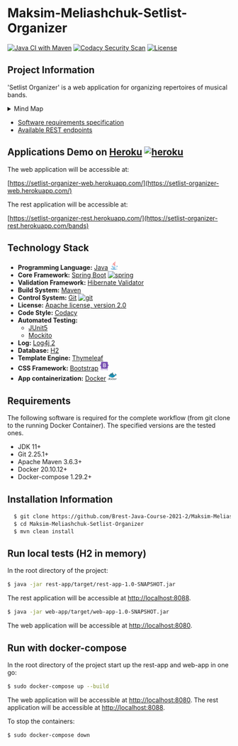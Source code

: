 # Maksim-Meliashchuk-Setlist-Organizer

[![Java CI with Maven](https://github.com/Brest-Java-Course-2021-2/Maksim-Meliashchuk-Setlist-Organizer/actions/workflows/maven.yml/badge.svg)](https://github.com/Brest-Java-Course-2021-2/Maksim-Meliashchuk-Setlist-Organizer/actions/workflows/maven.yml)
[![Codacy Security Scan](https://github.com/Brest-Java-Course-2021-2/Maksim-Meliashchuk-Setlist-Organizer/actions/workflows/codacy-analysis.yml/badge.svg)](https://github.com/Brest-Java-Course-2021-2/Maksim-Meliashchuk-Setlist-Organizer/actions/workflows/codacy-analysis.yml)
[![License](https://img.shields.io/badge/License-Apache_2.0-blue.svg)](https://opensource.org/licenses/Apache-2.0)

## Project Information

'Setlist Organizer' is a web application for organizing repertoires of musical bands.

<details>
<summary>Mind Map</summary>
  <p align="center">
    <img src="documentation/setlist_organizer_mind_map.png" alt="Mind map"/>
  </p>
</details>

- [Software requirements specification](documentation/SetlistOrganizerSRC.md)
- [Available REST endpoints](documentation/SetlistOrganizerEndpoints.md)

## Applications Demo on [Heroku](https://heroku.com") <a href="https://heroku.com" target="_blank" rel="noreferrer"> <img src="https://www.vectorlogo.zone/logos/heroku/heroku-icon.svg" alt="heroku" width="25" height="25"/> </a>

The web application will be accessible at:

[https://setlist-organizer-web.herokuapp.com/](https://setlist-organizer-web.herokuapp.com/)

The rest application will be accessible at:

[https://setlist-organizer-rest.herokuapp.com/](https://setlist-organizer-rest.herokuapp.com/bands)

## Technology Stack

- **Programming Language:** [Java](https://www.java.com) <a href="https://www.java.com" target="_blank"> <img src="https://raw.githubusercontent.com/devicons/devicon/master/icons/java/java-original.svg" alt="java" width="20" height="20"/> </a>
- **Core Framework:** [Spring Boot](https://spring.io/projects/spring-boot) <a href="https://spring.io/projects/spring-boot" target="_blank" rel="noreferrer"> <img src="https://www.vectorlogo.zone/logos/springio/springio-icon.svg" alt="spring" width="18" height="18"/> </a>
- **Validation Framework:** [Hibernate Validator](https://hibernate.org/validator/)
- **Build System:** [Maven](https://maven.apache.org/)
- **Control System:** [Git](https://git-scm.com/) <a href="https://git-scm.com/" target="_blank" rel="noreferrer"> <img src="https://www.vectorlogo.zone/logos/git-scm/git-scm-icon.svg" alt="git" width="18" height="18"/> </a>
- **License:** [Apache license, version 2.0](http://www.apache.org/licenses/LICENSE-2.0)
- **Code Style:** [Codacy](https://www.codacy.com/)
- **Automated Testing:**
    - [JUnit5](https://junit.org/junit5/)
    - [Mockito](http://site.mockito.org/)
- **Log:** [Log4j 2](https://logging.apache.org/log4j/2.x/)
- **Database:** [H2](http://www.h2database.com/html/main.html)
- **Template Engine:** [Thymeleaf](https://www.thymeleaf.org/)
- **CSS Framework:** [Bootstrap](https://getbootstrap.com/) <a href="https://getbootstrap.com" target="_blank" rel="noreferrer"> <img src="https://raw.githubusercontent.com/devicons/devicon/master/icons/bootstrap/bootstrap-plain-wordmark.svg" alt="bootstrap" width="20" height="20"/> </a>
- **App containerization:** [Docker](https://www.docker.com/) <a href="https://www.docker.com/" target="_blank" rel="noreferrer"> <img src="https://raw.githubusercontent.com/devicons/devicon/master/icons/docker/docker-original-wordmark.svg" alt="docker" width="20" height="20"/> </a>

## Requirements

The following software is required for the complete workflow (from git clone to the running Docker Container). 
The specified versions are the tested ones. 

* JDK 11+
* Git 2.25.1+
* Apache Maven 3.6.3+
* Docker 20.10.12+
* Docker-compose 1.29.2+

## Installation Information

```bash
  $ git clone https://github.com/Brest-Java-Course-2021-2/Maksim-Meliashchuk-Setlist-Organizer.git
  $ cd Maksim-Meliashchuk-Setlist-Organizer
  $ mvn clean install
```

## Run local tests (H2 in memory) 

In the root directory of the project:
```bash
$ java -jar rest-app/target/rest-app-1.0-SNAPSHOT.jar
```
The rest application will be accessible at [http://localhost:8088](http://localhost:8088).
```bash
$ java -jar web-app/target/web-app-1.0-SNAPSHOT.jar 
```
The web application will be accessible at [http://localhost:8080](http://localhost:8080).

## Run with docker-compose
In the root directory of the project start up the rest-app and web-app in one go:
```bash
$ sudo docker-compose up --build
```
The web application will be accessible at [http://localhost:8080](http://localhost:8080).
The rest application will be accessible at [http://localhost:8088](http://localhost:8088).

To stop the containers:
```bash
$ sudo docker-compose down
```


